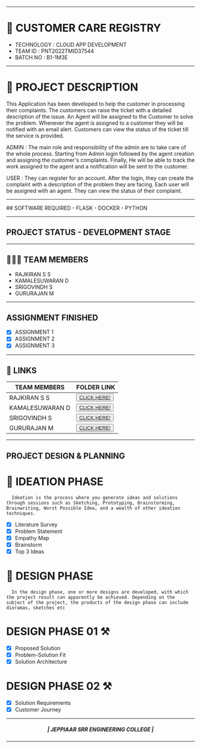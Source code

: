 
<hr>

# 🛃 CUSTOMER CARE REGISTRY

- TECHNOLOGY : CLOUD APP DEVELOPMENT
- TEAM ID    : PNT2022TMID37544
- BATCH NO   : B1-1M3E

<hr>

# 📒 PROJECT DESCRIPTION

This Application has been developed to help the customer in processing their complaints.  The customers can raise the ticket with a detailed description of the issue.  An Agent will be assigned to the Customer to solve the problem.  Whenever the agent is assigned to a customer they will be notified with an email alert.  Customers can view the status of the ticket till the service is provided.

 ADMIN :
 The main role and responsibility of the admin are to take care of the whole process.  Starting from Admin login followed by the agent creation and assigning the customer's complaints.  Finally, He will be able to track the work assigned to the agent and a notification will be sent to the customer.

 USER :
 They can register for an account.  After the login, they can create the complaint with a description of the problem they are facing.  Each user will be assigned with an agent.  They can view the status of their complaint.

 <hr>
## SOFTWARE REQUIRED
- FLASK
- DOCKER
- PYTHON
 <hr>

 ## PROJECT STATUS - DEVELOPMENT STAGE

 <hr>

## 🧑🏻‍🦰 TEAM MEMBERS
- RAJKIRAN S S
- KAMALESUWARAN D   
- SRIGOVINDH S
- GURURAJAN M

<hr>

## ASSIGNMENT FINISHED
- [x] ASSIGNMENT 1
- [x] ASSIGNMENT 2
- [x] ASSIGNMENT 3 

<hr>

## 🔗 LINKS

| TEAM MEMBERS | FOLDER LINK    |
| ------------- | ------------- |
| RAJKIRAN S S  | <button> <a href="https://github.com/IBM-EPBL/IBM-Project-1392-1658386621/tree/main/Assignment/Team_Lead">CLICK HERE!  </a></button>                 
| KAMALESUWARAN D  | <button> <a href="https://github.com/IBM-EPBL/IBM-Project-1392-1658386621/tree/main/Assignment/M1_Lead">CLICK HERE!  </a> </button> |
| SRIGOVINDH S     | <button><a href="https://github.com/IBM-EPBL/IBM-Project-1392-1658386621/tree/main/Assignment/M2_Lead">CLICK HERE!  </a> </button> |
| GURURAJAN M     | <button><a href="https://github.com/IBM-EPBL/IBM-Project-1392-1658386621/tree/main/Assignment/M3_Lead">CLICK HERE!  </a> </button> |

<hr>

## PROJECT DESIGN & PLANNING
# 🧩 IDEATION PHASE

      Ideation is the process where you generate ideas and solutions through sessions such as Sketching, Prototyping, Brainstorming, Brainwriting, Worst Possible Idea, and a wealth of other ideation techniques.
- [x] Literature Survey
- [x] Problem Statement
- [x] Empathy Map
- [x] Brainstorm
- [x] Top 3 Ideas

# 🧩 DESIGN PHASE 
      In the design phase, one or more designs are developed, with which the project result can apparently be achieved. Depending on the subject of the project, the products of the design phase can include dioramas, sketches etc

# DESIGN PHASE 01 ⚒️
- [x] Proposed Solution
- [x] Problem-Solution Fit
- [x] Solution Architecture

# DESIGN PHASE 02 ⚒️
- [x] Solution Requirements
- [x] Customer Journey

<hr>

<div align="center">
 <h5> | JEPPIAAR SRR ENGINEERING COLLEGE |</h5>

<hr>
